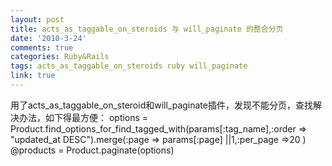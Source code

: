 ```yaml
---
layout: post
title: acts_as_taggable_on_steroids 与 will_paginate 的整合分页
date: '2010-3-24'
comments: true
categories: Ruby&Rails
tags: acts_as_taggable_on_steroids ruby will_paginate
link: true
---
```

用了acts_as_taggable_on_steroid和will_paginate插件，发现不能分页，查找解决办法，如下得最方便：
options = Product.find_options_for_find_tagged_with(params[:tag_name],:order => "updated_at DESC").merge(:page => params[:page] ||1,:per_page =>20 )
@products = Product.paginate(options)

